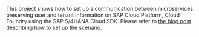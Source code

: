 This project shows how to set up a communication between microservices preserving user and tenant information on SAP Cloud Platform, Cloud Foundry using the SAP S/4HANA Cloud SDK.
Please refer to [the blog post](https://blogs.sap.com/2018/03/16/deep-dive-9-with-sap-s4hana-cloud-sdk-tenant-and-user-aware-microservices-communication-via-rest-apis/) describing how to set up the scenario.

